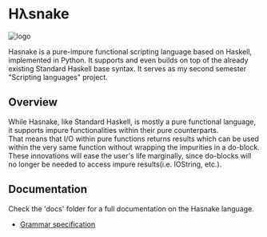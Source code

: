# Hλsnake
![logo](https://repository-images.githubusercontent.com/349798787/da66a280-89d9-11eb-8e54-3f066a9d5d28)

Hasnake is a pure-impure functional scripting language based on Haskell, implemented in Python. It supports and even builds on top of the already existing Standard Haskell base syntax. It serves as my second semester "Scripting languages" project.
## Overview
While Hasnake, like Standard Haskell, is mostly a pure functional language, it supports impure functionalities within their pure counterparts.<br>
That means that I/O within pure functions returns results which can be used within the very same function without wrapping the impurities in a do-block. These innovations will ease the user's life marginally, since do-blocks will no longer be needed to access impure results(i.e. IOString, etc.).
## Documentation
Check the 'docs' folder for a full documentation on the Hasnake language.<br>
- [Grammar specification](https://github.com/generot/Hasnake/edit/main/docs/hasnake-grammar.html)
